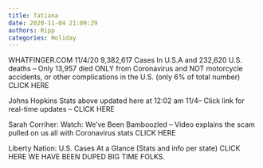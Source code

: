 ```yaml
---
title: Tatiana
date: 2020-11-04 21:09:29
authors: Ripp
categories: Holiday
---
```


 WHATFINGER.COM 11/4/20
9,382,617 Cases In U.S.A and 232,620 U.S. deaths – Only 13,957  died ONLY from Coronavirus and NOT motorcycle accidents, or other complications in the U.S. (only 6% of total number) CLICK HERE

Johns Hopkins  Stats above updated here at 12:02 am 11/4– Click link for real-time updates – CLICK HERE

Sarah Corriher: Watch: We’ve Been Bamboozled – Video explains the scam pulled on us all with Coronavirus stats  CLICK HERE

Liberty Nation: U.S. Cases At a Glance (Stats and info per state)  CLICK HERE
WE HAVE BEEN DUPED BIG TIME FOLKS.